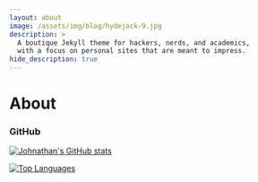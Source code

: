 ```yaml
---
layout: about
image: /assets/img/blog/hydejack-9.jpg
description: >
  A boutique Jekyll theme for hackers, nerds, and academics,
  with a focus on personal sites that are meant to impress.
hide_description: true
---
```


# About

<!--author-->

### GitHub

[![Johnathan's GitHub stats](https://github-readme-stats.vercel.app/api?username=HyperSphereStudio&show_icons=true&theme=dracula)](https://github.com/anuraghazra/github-readme-stats)

[![Top Languages](https://github-readme-stats.vercel.app/api/top-langs/?username=HyperSphereStudio&layout=compact)](https://github.com/anuraghazra/github-readme-stats)